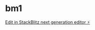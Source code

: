 # bm1

[Edit in StackBlitz next generation editor ⚡️](https://stackblitz.com/~/github.com/ASimpkins/bm1)